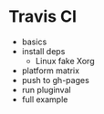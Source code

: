 # Travis CI

- basics
- install deps
  - Linux fake Xorg
- platform matrix
- push to gh-pages
- run pluginval
- full example
